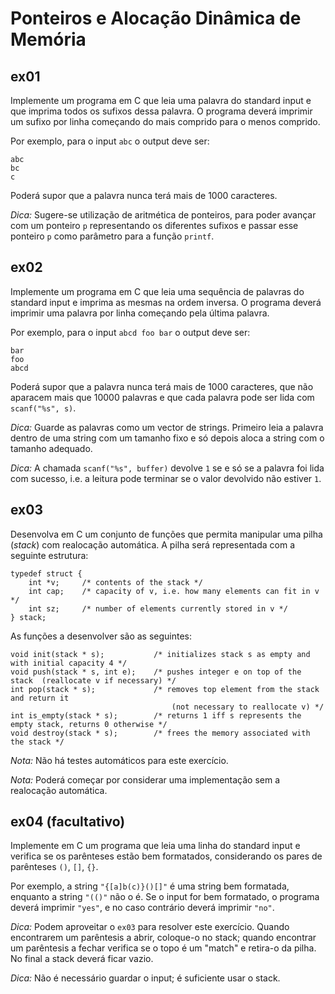 # Ponteiros e Alocação Dinâmica de Memória

## ex01

Implemente um programa em C que leia uma palavra do standard input e que
imprima todos os sufixos dessa palavra.  O programa deverá imprimir um sufixo
por linha começando do mais comprido para o menos comprido.

Por exemplo, para o input `abc` o output deve ser:

    abc
    bc
    c

Poderá supor que a palavra nunca terá mais de 1000 caracteres.

*Dica:* Sugere-se utilização de aritmética de ponteiros, para poder avançar com
um ponteiro `p` representando os diferentes sufixos e passar esse ponteiro `p`
como parâmetro para a função `printf`.

## ex02

Implemente um programa em C que leia uma sequência de palavras do standard
input e imprima as mesmas na ordem inversa.  O programa deverá imprimir uma
palavra por linha começando pela última palavra.

Por exemplo, para o input `abcd foo bar` o output deve ser:

    bar
    foo
    abcd

Poderá supor que a palavra nunca terá mais de 1000 caracteres, que não aparacem
mais que 10000 palavras e que cada palavra pode ser lida com `scanf("%s", s)`.

*Dica:* Guarde as palavras como um vector de strings.  Primeiro leia a palavra
dentro de uma string com um tamanho fixo e só depois aloca a string com o
tamanho adequado.

*Dica:* A chamada `scanf("%s", buffer)` devolve `1` se e só se a palavra foi lida
com sucesso, i.e. a leitura pode terminar se o valor devolvido não estiver `1`.

## ex03

Desenvolva em C um conjunto de funções que permita manipular uma pilha
(_stack_) com realocação automática. A pilha será representada com a seguinte
estrutura:

    typedef struct {
        int *v;     /* contents of the stack */
        int cap;    /* capacity of v, i.e. how many elements can fit in v */
        int sz;     /* number of elements currently stored in v */
    } stack;

As funções a desenvolver são as seguintes:

    void init(stack * s);           /* initializes stack s as empty and with initial capacity 4 */
    void push(stack * s, int e);    /* pushes integer e on top of the stack  (reallocate v if necessary) */
    int pop(stack * s);             /* removes top element from the stack and return it
                                        (not necessary to reallocate v) */
    int is_empty(stack * s);        /* returns 1 iff s represents the empty stack, returns 0 otherwise */
    void destroy(stack * s);        /* frees the memory associated with the stack */

*Nota:* Não há testes automáticos para este exercício.

*Nota:* Poderá começar por considerar uma implementação sem a realocação automática.

## ex04 (facultativo)

Implemente em C um programa que leia uma linha do standard input e verifica se
os parênteses estão bem formatados, considerando os pares de parênteses `()`,
`[]`, `{}`.

Por exemplo, a string `"{[a]b(c)}()[]"` é uma string bem formatada, enquanto a
string `"(()"` não o é.  Se o input for bem formatado, o programa deverá
imprimir `"yes"`, e no caso contrário deverá imprimir `"no"`.

*Dica:* Podem aproveitar o `ex03` para resolver este exercício. Quando
encontrarem um parêntesis a abrir, coloque-o no stack; quando encontrar um
parêntesis a fechar verifica se o topo é um "match" e retira-o da pilha.  No
final a stack deverá ficar vazio.

*Dica:* Não é necessário guardar o input; é suficiente usar o stack.
